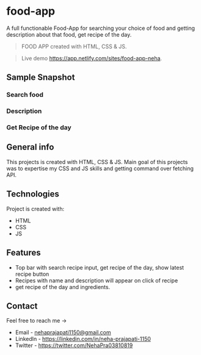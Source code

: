 # food-app
A full functionable Food-App for searching your choice of food and getting description about that food, get recipe of the day.

> FOOD APP created with HTML, CSS & JS.

> Live demo https://app.netlify.com/sites/food-app-neha.


## Sample Snapshot

### Search food


### Description 


### Get Recipe of the day





## General info

This projects is created with HTML, CSS & JS. Main goal of this projects was to expertise my CSS and JS skills and getting command over fetching API.



## Technologies

Project is created with:

- HTML
- CSS
- JS



## Features

- Top bar with search recipe input, get recipe of the day, show latest recipe button
- Recipes with name and description will appear on click of recipe
- get recipe of the day and ingredients.



## Contact

Feel free to reach me ->
- Email - <nehaprajapati1150@gmail.com> 
- LinkedIn - https://linkedin.com/in/neha-prajapati-1150
- Twitter - https://twitter.com/NehaPra03810819
